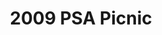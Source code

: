 ---
title: 2009 PSA Picnic
eleventyNavigation:
  key: 2009 PSA Picnic
  order:
  parent: PSA Picnic
layout: gallery.njk
permalink: "oldtimer/psa_picnic/2009-psa-picnic/index.html"
meta_desc: "Photos from the 2009 PSA Picnic, held in San Diego, CA"
url: "https://www.psa-history.org/oldtimer/psa_picnic/2009-psa-picnic/index.html"
collectionName: "2009-psa-picnic"
tags: "psa-picnic"
---